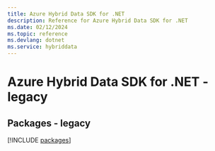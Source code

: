 ```yaml
---
title: Azure Hybrid Data SDK for .NET
description: Reference for Azure Hybrid Data SDK for .NET
ms.date: 02/12/2024
ms.topic: reference
ms.devlang: dotnet
ms.service: hybriddata
---
```

# Azure Hybrid Data SDK for .NET - legacy
## Packages - legacy
[!INCLUDE [packages](hybrid-data-index.md)]
